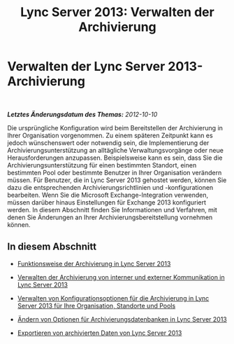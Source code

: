 ﻿---
title: 'Lync Server 2013: Verwalten der Archivierung'
TOCTitle: Verwalten der Lync Server 2013-Archivierung
ms:assetid: 48c6cc8c-c2c1-4534-9a8a-fd5eb738076a
ms:mtpsurl: https://technet.microsoft.com/de-de/library/Gg520990(v=OCS.15)
ms:contentKeyID: 49293892
ms.date: 05/19/2016
mtps_version: v=OCS.15
ms.translationtype: HT
---

# Verwalten der Lync Server 2013-Archivierung

 

_**Letztes Änderungsdatum des Themas:** 2012-10-10_

Die ursprüngliche Konfiguration wird beim Bereitstellen der Archivierung in Ihrer Organisation vorgenommen. Zu einem späteren Zeitpunkt kann es jedoch wünschenswert oder notwendig sein, die Implementierung der Archivierungsunterstützung an alltägliche Verwaltungsvorgänge oder neue Herausforderungen anzupassen. Beispielsweise kann es sein, dass Sie die Archivierungsunterstützung für einen bestimmten Standort, einen bestimmten Pool oder bestimmte Benutzer in Ihrer Organisation verändern müssen. Für Benutzer, die in Lync Server 2013 gehostet werden, können Sie dazu die entsprechenden Archivierungsrichtlinien und -konfigurationen bearbeiten. Wenn Sie die Microsoft Exchange-Integration verwenden, müssen darüber hinaus Einstellungen für Exchange 2013 konfiguriert werden. In diesem Abschnitt finden Sie Informationen und Verfahren, mit denen Sie Änderungen an Ihrer Archivierungsbereitstellung vornehmen können.

## In diesem Abschnitt

  - [Funktionsweise der Archivierung in Lync Server 2013](lync-server-2013-how-archiving-works.md)

  - [Verwalten der Archivierung von interner und externer Kommunikation in Lync Server 2013](lync-server-2013-managing-the-archiving-of-internal-and-external-communications.md)

  - [Verwalten von Konfigurationsoptionen für die Archivierung in Lync Server 2013 für Ihre Organisation, Standorte und Pools](lync-server-2013-managing-archiving-configuration-options-for-your-organization-sites-and-pools.md)

  - [Ändern von Optionen für Archivierungsdatenbanken in Lync Server 2013](lync-server-2013-changing-archiving-database-options.md)

  - [Exportieren von archivierten Daten von Lync Server 2013](lync-server-2013-exporting-archived-data.md)

